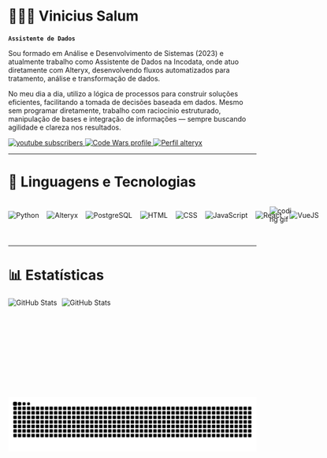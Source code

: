 # 👩🏻‍💻 Vinicius Salum

**`Assistente de Dados`**

Sou formado em Análise e Desenvolvimento de Sistemas (2023) e atualmente trabalho como Assistente de Dados na Incodata, onde atuo diretamente com Alteryx, desenvolvendo fluxos automatizados para tratamento, análise e transformação de dados.

No meu dia a dia, utilizo a lógica de processos para construir soluções eficientes, facilitando a tomada de decisões baseada em dados. Mesmo sem programar diretamente, trabalho com raciocínio estruturado, manipulação de bases e integração de informações — sempre buscando agilidade e clareza nos resultados.


<div>
    <a href="https://www.linkedin.com/in/vinicius-mendes-salum/">
        <img 
            alt="youtube subscribers" 
            title="Acesse meu linkedin" 
            src="https://img.shields.io/badge/LinkedIn-0077B5?style=for-the-badge&logo=linkedin&logoColor=white"
        />
    </a>
    <a href="https://www.codewars.com/users/salumvinicius">
        <img 
            alt="Code Wars profile" 
            title="Code Wars profile" 
            src="https://img.shields.io/badge/Codewars-B1361E.svg?style=for-the-badge&logo=Codewars&logoColor=white"
        />
    </a> 
    <a href="https://community.alteryx.com/t5/user/viewprofilepage/user-id/715041">
        <img 
            alt="Perfil alteryx" 
            title="Perfil alteryx" 
            src="https://img.shields.io/badge/Alteryx-0078C0.svg?style=for-the-badge&logo=Alteryx&logoColor=white"
        />
    </a>

</div>

---

# 🤖 Linguagens e Tecnologias

<div style="display:flex; align-items:center; justify-content:space-between; gap:16px;">

  <!-- ESQUERDA: ícones em uma linha -->
  <div style="white-space:nowrap;">
    <img alt="Python"      title="Python"      height="48" style="margin-right:12px; vertical-align:middle;"
         src="https://cdn.jsdelivr.net/gh/devicons/devicon/icons/python/python-original.svg" />
    <img alt="Alteryx"     title="Alteryx"     height="48" style="margin-right:12px; vertical-align:middle;"
         src="https://upload.wikimedia.org/wikipedia/commons/e/ec/Alteryx_logo.svg" />
    <img alt="PostgreSQL"  title="PostgreSQL"  height="48" style="margin-right:12px; vertical-align:middle;"
         src="https://cdn.jsdelivr.net/gh/devicons/devicon/icons/postgresql/postgresql-original.svg" />
    <img alt="HTML"        title="HTML"        height="48" style="margin-right:12px; vertical-align:middle;"
         src="https://cdn.jsdelivr.net/gh/devicons/devicon/icons/html5/html5-original.svg" />
    <img alt="CSS"         title="CSS"         height="48" style="margin-right:12px; vertical-align:middle;"
         src="https://cdn.jsdelivr.net/gh/devicons/devicon/icons/css3/css3-original.svg" />
    <img alt="JavaScript"  title="JavaScript"  height="48" style="margin-right:12px; vertical-align:middle;"
         src="https://cdn.jsdelivr.net/gh/devicons/devicon/icons/javascript/javascript-original.svg" />
    <img alt="React"       title="React"       height="48" style="margin-right:12px; vertical-align:middle;"
         src="https://cdn.jsdelivr.net/gh/devicons/devicon/icons/react/react-original.svg" />
    <img alt="VueJS"       title="VueJS"       height="48" style="margin-right:12px; vertical-align:middle;"
         src="https://cdn.jsdelivr.net/gh/devicons/devicon/icons/vuejs/vuejs-original.svg" />
  </div>


  <img alt="coding gif"
       src="https://media4.giphy.com/media/v1.Y2lkPTc5MGI3NjExa3Q4ZTFhYWowZHZnYjBpbXBzdDNuZ3hubjMwNDZhbG9na3M0OG5nZyZlcD12MV9pbnRlcm5hbF9naWZfYnlfaWQmY3Q9Zw/78XCFBGOlS6keY1Bil/giphy.gif"
       style="width:10px;">
</div>


<br/>



---


<h1>📊 Estatísticas</h1>

<div style="display: inline_block">
  <img 
    align="left" 
    alt="GitHub Stats" 
    height="200" 
    style="padding-right: 10px;" 
    src="https://github-readme-stats.vercel.app/api?username=Viniciusmendessalum&show_icons=true&theme=tokyonight&include_all_commits=true&locale=pt-br" 
  />

<img 
      align="left" 
      alt="GitHub Stats" 
      height="200" 
      src="https://github-readme-stats.vercel.app/api/top-langs/?username=Viniciusmendessalum&theme=tokyonight&layout=compact&custom_title=Tecnologias&langs_count=9" 
  />

</div>

<br/>
<br/>
<br/>
<br/>
<br/>
<br/>
<br/>
<br/>
<br/>
<br/>

<div style="display: inline_block">

![Snake animation](https://github.com/Viniciusmendessalum/Viniciusmendessalum/blob/output/github-contribution-grid-snake.svg)

</div>




